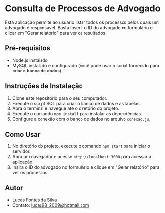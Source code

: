  # Consulta de Processos de Advogado

 Esta aplicação permite ao usuário listar todos os processos pelos quais um advogado é responsável. Basta inserir o ID do advogado no formulário e clicar em "Gerar relatório" para ver os resultados.

 ## Pré-requisitos
- Node.js instalado
- MySQL instalado e configurado (você pode usar o script fornecido para criar o banco de dados)

## Instruções de Instalação
1. Clone este repositório para o seu computador.
2. Execute o script SQL para criar o banco de dados e as tabelas.
3. Abra o terminal e navegue até o diretório do projeto.
4. Execute o comando `npm install` para instalar as dependências.
5. Configure a conexão com o banco de dados no arquivo `conexao.js`.

## Como Usar
1. No diretório do projeto, execute o comando `npm start` para iniciar o servidor.
2. Abra um navegador e acesse `http://localhost:3000` para acessar a aplicação.
3. Insira o ID do advogado no formulário e clique em "Gerar relatório" para ver os processos.

## Autor
- Lucas Fontes da Silva
- Contato: lucas98_2009@hotmail.com